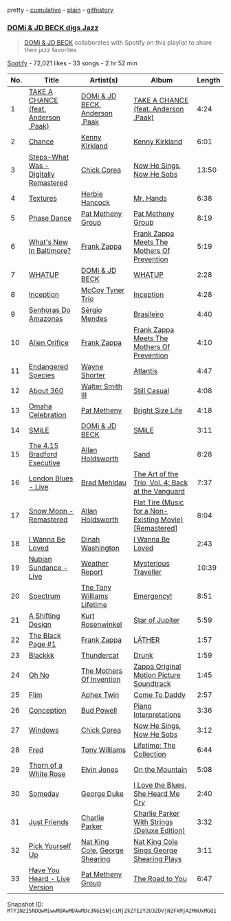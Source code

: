 pretty - [cumulative](/playlists/cumulative/37i9dQZF1DWTtzPKJEaTC4.md) - [plain](/playlists/plain/37i9dQZF1DWTtzPKJEaTC4) - [githistory](https://github.githistory.xyz/mackorone/spotify-playlist-archive/blob/main/playlists/plain/37i9dQZF1DWTtzPKJEaTC4)

### [DOMi & JD BECK digs Jazz](https://open.spotify.com/playlist/37i9dQZF1DWTtzPKJEaTC4)

> <a href="spotify:artist:4UpA1KitN1RgIZVyWDbZ0U">DOMi & JD BECK</a> collaborates with Spotify on this playlist to share their jazz favorites

[Spotify](https://open.spotify.com/user/spotify) - 72,021 likes - 33 songs - 2 hr 52 min

| No. | Title | Artist(s) | Album | Length |
|---|---|---|---|---|
| 1 | [TAKE A CHANCE \(feat\. Anderson .Paak\)](https://open.spotify.com/track/3Fo54IlOlnwzMwGjjEqCzN) | [DOMi & JD BECK](https://open.spotify.com/artist/4UpA1KitN1RgIZVyWDbZ0U), [Anderson .Paak](https://open.spotify.com/artist/3jK9MiCrA42lLAdMGUZpwa) | [TAKE A CHANCE \(feat\. Anderson .Paak\)](https://open.spotify.com/album/0ul8b1Rp5B7e8iZKSdvSlm) | 4:24 |
| 2 | [Chance](https://open.spotify.com/track/425c5CCcmJQgoKNJYISxNH) | [Kenny Kirkland](https://open.spotify.com/artist/3fvBGGCTOjiCsIqL3MFU6l) | [Kenny Kirkland](https://open.spotify.com/album/4pnLL6l6ji6bvsb3JIOG0g) | 6:01 |
| 3 | [Steps\-What Was \- Digitally Remastered](https://open.spotify.com/track/725Y4Kg5DbwQjVt6UpznuF) | [Chick Corea](https://open.spotify.com/artist/5olDKSsFhhmwh8UCWwKtpq) | [Now He Sings, Now He Sobs](https://open.spotify.com/album/7wKVcBB5SgqVX3Cj3LPllE) | 13:50 |
| 4 | [Textures](https://open.spotify.com/track/6wyjGiFFJMNxFyY4h0ttYY) | [Herbie Hancock](https://open.spotify.com/artist/2ZvrvbQNrHKwjT7qfGFFUW) | [Mr\. Hands](https://open.spotify.com/album/0ZzOJ3XuyVDBIWxrA17YE5) | 6:38 |
| 5 | [Phase Dance](https://open.spotify.com/track/75tXyjhbgpo3HEy6Cjsviy) | [Pat Metheny Group](https://open.spotify.com/artist/4uBSazM6snEc9wCG3jMlYt) | [Pat Metheny Group](https://open.spotify.com/album/4TC69U5HGclykFldzvsIao) | 8:19 |
| 6 | [What's New In Baltimore?](https://open.spotify.com/track/0dW2aSS9ccD9vYJAENTkQh) | [Frank Zappa](https://open.spotify.com/artist/6ra4GIOgCZQZMOaUECftGN) | [Frank Zappa Meets The Mothers Of Prevention](https://open.spotify.com/album/1NVnPUNo6DOhvp11vYl7pr) | 5:19 |
| 7 | [WHATUP](https://open.spotify.com/track/7vr9frLcyCM4m6A4KS1sex) | [DOMi & JD BECK](https://open.spotify.com/artist/4UpA1KitN1RgIZVyWDbZ0U) | [WHATUP](https://open.spotify.com/album/6mPWY9kVPFlpXTtxdwFUuO) | 2:28 |
| 8 | [Inception](https://open.spotify.com/track/1Dy1zTcsjdsd6JUVNBLC3R) | [McCoy Tyner Trio](https://open.spotify.com/artist/1EpLpC0tbCla8knfhET78p) | [Inception](https://open.spotify.com/album/28mQLO6qcMbaKfQB3qzCQK) | 4:28 |
| 9 | [Senhoras Do Amazonas](https://open.spotify.com/track/2VOrmfKu0TnhiZh5AeLseC) | [Sérgio Mendes](https://open.spotify.com/artist/65c5si0ePAwkOCn4M35Ho7) | [Brasileiro](https://open.spotify.com/album/09HBh8LHnAjxwMPWmIWgDb) | 4:40 |
| 10 | [Alien Orifice](https://open.spotify.com/track/0skWyK2HW9kbD62et9oSxR) | [Frank Zappa](https://open.spotify.com/artist/6ra4GIOgCZQZMOaUECftGN) | [Frank Zappa Meets The Mothers Of Prevention](https://open.spotify.com/album/1NVnPUNo6DOhvp11vYl7pr) | 4:10 |
| 11 | [Endangered Species](https://open.spotify.com/track/0npvCDdj6yUw83ALCBniLM) | [Wayne Shorter](https://open.spotify.com/artist/0ZqhrTXYPA9DZR527ZnFdO) | [Atlantis](https://open.spotify.com/album/1NM09Xma6x8N9sb2H2ZJEc) | 4:47 |
| 12 | [About 360](https://open.spotify.com/track/6hpF2l92QotSQaY7ssgue0) | [Walter Smith III](https://open.spotify.com/artist/26XwWqwNq8FMgZEKqqdU9b) | [Still Casual](https://open.spotify.com/album/3gcxm67F1CudCIxqIxbJsy) | 4:08 |
| 13 | [Omaha Celebration](https://open.spotify.com/track/337Brv18iAflSpzXOD60DY) | [Pat Metheny](https://open.spotify.com/artist/3t58jfUhoMLYVO14XaUFLA) | [Bright Size Life](https://open.spotify.com/album/1wyaHGxXkIGaLGSQTTgKzw) | 4:18 |
| 14 | [SMiLE](https://open.spotify.com/track/5Pldw6q3Qa9tfWqXFWRSGY) | [DOMi & JD BECK](https://open.spotify.com/artist/4UpA1KitN1RgIZVyWDbZ0U) | [SMiLE](https://open.spotify.com/album/05C5mWohpPDcW8VmRBJHpk) | 3:11 |
| 15 | [The 4.15 Bradford Executive](https://open.spotify.com/track/1PLlAyqIJ7wn0w4QQ64usg) | [Allan Holdsworth](https://open.spotify.com/artist/5CK3a77IzCSHjNqzRcbhuG) | [Sand](https://open.spotify.com/album/3Ul5Q5UrTwjEc0DI0klsNl) | 8:28 |
| 16 | [London Blues \- Live](https://open.spotify.com/track/6f6MqGqNva8WCyM0Ym94OK) | [Brad Mehldau](https://open.spotify.com/artist/2vI9KFm0fwSfPrpEgOeIbq) | [The Art of the Trio, Vol\. 4: Back at the Vanguard](https://open.spotify.com/album/0c1xfh8IwwwxK0f5yiMt6o) | 7:37 |
| 17 | [Snow Moon \- Remastered](https://open.spotify.com/track/3KIZHkkfjed3y0MDTED78G) | [Allan Holdsworth](https://open.spotify.com/artist/5CK3a77IzCSHjNqzRcbhuG) | [Flat Tire \(Music for a Non\-Existing Movie\) \[Remastered\]](https://open.spotify.com/album/6syZrckuzLfmrFbIiXK0HZ) | 8:04 |
| 18 | [I Wanna Be Loved](https://open.spotify.com/track/0XTwZcawE3Nrre8y6Heinl) | [Dinah Washington](https://open.spotify.com/artist/32LHRiof0sa4taYew9i3Fa) | [I Wanna Be Loved](https://open.spotify.com/album/2C49E8kj9fymqSWRJ3PbRO) | 2:43 |
| 19 | [Nubian Sundance \- Live](https://open.spotify.com/track/4EDEh1zQ7oYo0I9GFzYpuP) | [Weather Report](https://open.spotify.com/artist/162DCkd8aDKwvjBb74Gu8b) | [Mysterious Traveller](https://open.spotify.com/album/2JARH6A2TX28OzcPwJnD1p) | 10:39 |
| 20 | [Spectrum](https://open.spotify.com/track/7qbSVmCBNqbMrUSDYKrCKs) | [The Tony Williams Lifetime](https://open.spotify.com/artist/056ewKKC7ayMJeL7y5h2cb) | [Emergency!](https://open.spotify.com/album/1waasXN8fMNbWh4xq7Akeg) | 8:51 |
| 21 | [A Shifting Design](https://open.spotify.com/track/6LdDhxHQOsudyypBd5xBFa) | [Kurt Rosenwinkel](https://open.spotify.com/artist/253GMpCNwx1TJtASNAeDoP) | [Star of Jupiter](https://open.spotify.com/album/7APtR02ltX46hAC5jZ8Kwx) | 5:59 |
| 22 | [The Black Page \#1](https://open.spotify.com/track/4A8ERk42FbZrmUDDeewfco) | [Frank Zappa](https://open.spotify.com/artist/6ra4GIOgCZQZMOaUECftGN) | [LÄTHER](https://open.spotify.com/album/3o1ccFPWBiGFbflfAWQ8L5) | 1:57 |
| 23 | [Blackkk](https://open.spotify.com/track/2YzOFeQ8ZtgZG6pHDXPMQi) | [Thundercat](https://open.spotify.com/artist/4frXpPxQQZwbCu3eTGnZEw) | [Drunk](https://open.spotify.com/album/7vHBQDqwzB7uDvoE5bncMM) | 1:59 |
| 24 | [Oh No](https://open.spotify.com/track/156dhtf7IUH1Eu9lS4AtlO) | [The Mothers Of Invention](https://open.spotify.com/artist/3P2gYnypDVi90ZavnaAhfL) | [Zappa Original Motion Picture Soundtrack](https://open.spotify.com/album/391z2l9eAfCttmdvE4O5LP) | 1:45 |
| 25 | [Flim](https://open.spotify.com/track/4q650OiSDQIwccxDFpuuBm) | [Aphex Twin](https://open.spotify.com/artist/6kBDZFXuLrZgHnvmPu9NsG) | [Come To Daddy](https://open.spotify.com/album/0ofaIVDxemaYYQipgWRYKp) | 2:57 |
| 26 | [Conception](https://open.spotify.com/track/1LKQbtkCbtjcIm2BwsHf1Q) | [Bud Powell](https://open.spotify.com/artist/570vCzcespB48HIQyTbDO6) | [Piano Interpretations](https://open.spotify.com/album/5lhA0QNprEfnDsH15udB9R) | 3:36 |
| 27 | [Windows](https://open.spotify.com/track/0f6Fb3g0DRpCIbhljotYwO) | [Chick Corea](https://open.spotify.com/artist/5olDKSsFhhmwh8UCWwKtpq) | [Now He Sings, Now He Sobs](https://open.spotify.com/album/7wKVcBB5SgqVX3Cj3LPllE) | 3:12 |
| 28 | [Fred](https://open.spotify.com/track/3qfLV015NcpofyPCwAn9oJ) | [Tony Williams](https://open.spotify.com/artist/1TW90GjShgkjySrxBxcwQe) | [Lifetime: The Collection](https://open.spotify.com/album/0s5AIVzIpjmtKnuYgohnza) | 6:44 |
| 29 | [Thorn of a White Rose](https://open.spotify.com/track/2GoAuJqkAA4wZvsUnV8Cn2) | [Elvin Jones](https://open.spotify.com/artist/4dUMhhUjQ2YcNTvab29hYF) | [On the Mountain](https://open.spotify.com/album/7DwNg5AkuHEk4Of10oxrkZ) | 5:08 |
| 30 | [Someday](https://open.spotify.com/track/4mYEnfMk7terk3JtLtPUVy) | [George Duke](https://open.spotify.com/artist/3EB0uKE2lGw6BB1UFJrONl) | [I Love the Blues, She Heard Me Cry](https://open.spotify.com/album/2eCcLfCpWbWC51xhUfA9JI) | 2:40 |
| 31 | [Just Friends](https://open.spotify.com/track/3c57iTv78QOwBrJ0t7yKjE) | [Charlie Parker](https://open.spotify.com/artist/4Ww5mwS7BWYjoZTUIrMHfC) | [Charlie Parker With Strings \(Deluxe Edition\)](https://open.spotify.com/album/1DPRDrZgfU3rAo2SL4GrZw) | 3:32 |
| 32 | [Pick Yourself Up](https://open.spotify.com/track/14gEDPQtsTcbZOWs7EXg4V) | [Nat King Cole](https://open.spotify.com/artist/7v4imS0moSyGdXyLgVTIV7), [George Shearing](https://open.spotify.com/artist/7uUBTiZ2u5b40vymlFmXrn) | [Nat King Cole Sings George Shearing Plays](https://open.spotify.com/album/4jBiAQDfhcRFyH52ry6rZr) | 3:11 |
| 33 | [Have You Heard \- Live Version](https://open.spotify.com/track/7KfUZiQgcaUxoabDoF3vfy) | [Pat Metheny Group](https://open.spotify.com/artist/4uBSazM6snEc9wCG3jMlYt) | [The Road to You](https://open.spotify.com/album/6zhcd9npDiEUGn66l1lzSU) | 6:47 |

Snapshot ID: `MTY1NzI5NDQwMiwwMDAwMDAwMDc3NGE5Njc1MjZkZTE2Y2U3ZDVjN2FkMjA2MmUxMGQ1`
